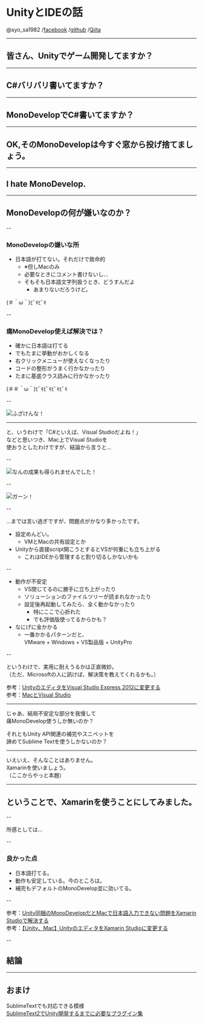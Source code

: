 # UnityとIDEの話

@syo_sa1982
/[facebook](https://www.facebook.com/syousa1982)
/[github](http://syo-sa1982.github.io/)
/[Qiita](http://qiita.com/syo-sa1982)

---

## 皆さん、Unityでゲーム開発してますか？

---

## C#バリバリ書いてますか？

---

## MonoDevelopでC#書いてますか？

---

## OK,そのMonoDevelopは今すぐ窓から投げ捨てましょう。

---

## I hate MonoDevelop.

---

## MonoDevelopの何が嫌いなのか？

--

### MonoDevelopの嫌いな所

* 日本語が打てない。それだけで致命的
	* ※但しMacのみ  
	* 必要なときにコメント書けないし…
	* そもそも日本語文字列扱うとき、どうすんだよ
		* あまりないだろうけど。
  
(＃＾ω＾)ﾋﾟｷﾋﾟｷ

--

### 痛MonoDevelop使えば解決では？

* 確かに日本語は打てる
* でもたまに挙動がおかしくなる
* 右クリックメニューが使えなくなったり
* コードの整形がうまく行かなかったり
* たまに基底クラス読みに行かなかったり  
  
(＃＃＾ω＾)ﾋﾟｷﾋﾟｷﾋﾟｷﾋﾟｷ

--

![ふざけんな！](images/122906186885d.jpg "ふざけんな！")

---

と、いうわけで「C#といえば、Visual Studioだよね！」  
などと思いつき、Mac上でVisual Studioを  
使おうとしたわけですが、結論から言うと…

--

![なんの成果も得られませんでした！](images/0213.jpg "なんの成果も得られませんでした！")

--

![ガーン！](images/image_20130530213455.jpg "ガーン！")

--

…までは言い過ぎですが、問題点がかなり多かったです。

* 設定めんどい。
	* VMとMacの共有設定とか
* Unityから直接script開こうとするとVSが何重にも立ち上がる
	* これはIDEから管理すると割り切るしかないかも

--

* 動作が不安定
	* VS閉じてるのに勝手に立ち上がったり
	* ソリューションのファイルツリーが読まれなかったり
	* 設定後再起動してみたら、全く動かなかったり
		* 特にここで心折れた
		* でも評価版使ってるからかも？
* なにげに金かかる
	* 一番かかるパターンだと、  
	VMware + Windows + VS製品版 + UnityPro

--

というわけで、実用に耐えうるかは正直微妙。  
（ただ、Microsoftの人に訊けば、解決策を教えてくれるかも。）

参考：[UnityのエディタをVisual Studio Express 2012に変更する](http://naichilab.blogspot.jp/2013/09/unitymacunityvisualstudio.html)  
参考：[MacとVisual Studio](http://rainpuzzle.net/wordpress/?p=117)


---

じゃあ、結局不安定な部分を我慢して  
痛MonoDevelop使うしか無いのか？  

それともUnity API関連の補完やスニペットを  
諦めてSublime Textを使うしかないのか？

---

いえいえ、そんなことはありません。  
Xamarinを使いましょう。  
（ここからやっと本題）

---

## ということで、Xamarinを使うことにしてみました。

--

所感としては…

--

### 良かった点
* 日本語打てる。
* 動作も安定している。今のところは。
* 補完もデフォルトのMonoDevelop並に効いてる。

--

参考：[Unity同梱のMonoDevelopだとMacで日本語入力できない問題をXamarin Studioで解決する](http://qiita.com/ariarijp/items/a07078ab89193ea35d17)  
参考：[【Unity、Mac】UnityのエディタをXamarin Studioに変更する](http://naichilab.blogspot.jp/2014/03/unitymacunityxamarin-studio.html)

--

## 結論



---

## おまけ
SublimeTextでも対応できる模様  
[SublimeText2でUnity開発するまでに必要なプラグイン集](http://qiita.com/kyusyukeigo/items/e9ac7bc284c884ea8391)

